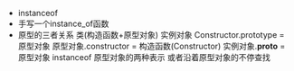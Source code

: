 - instanceof
- 手写一个instance_of函数
- 原型的三者关系
  类(构造函数+原型对象) 实例对象
  Constructor.prototype = 原型对象
  原型对象.constructor = 构造函数(Constructor)
  实例对象.__proto__ = 原型对象
  instanceof 原型对象的两种表示 或者沿着原型对象的不停查找